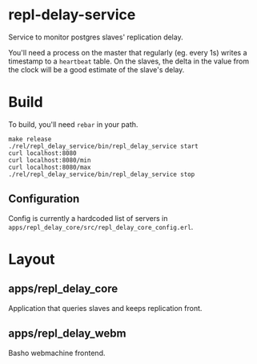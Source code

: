 repl-delay-service
==================

Service to monitor postgres slaves' replication delay. 

You'll need a process on the master that regularly (eg. every 1s)
writes a timestamp to a `heartbeat` table. On the slaves, the delta in
the value from the clock will be a good estimate of the slave's delay.

Build
=====

To build, you'll need `rebar` in your path.

```
make release
./rel/repl_delay_service/bin/repl_delay_service start
curl localhost:8080
curl localhost:8080/min
curl localhost:8080/max
./rel/repl_delay_service/bin/repl_delay_service stop
```

Configuration
-------------

Config is currently a hardcoded list of servers in 
`apps/repl_delay_core/src/repl_delay_core_config.erl`.

Layout
======

apps/repl_delay_core
--------------------

Application that queries slaves and keeps replication front.

apps/repl_delay_webm
--------------------

Basho webmachine frontend.
